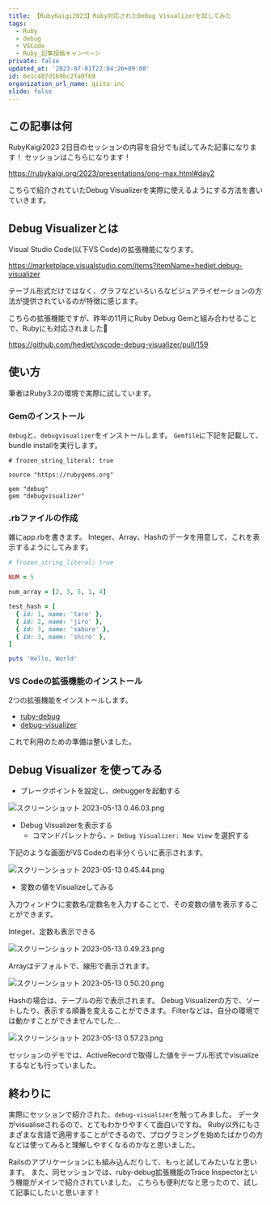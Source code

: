 ```yaml
---
title: 【RubyKaigi2023】Ruby対応されたDebug Visualizerを試してみた
tags:
  - Ruby
  - debug
  - VSCode
  - Ruby_記事投稿キャンペーン
private: false
updated_at: '2023-07-01T22:04:26+09:00'
id: 6e1c487d169bc2fa0f69
organization_url_name: qiita-inc
slide: false
---
```

## この記事は何

RubyKaigi2023 2日目のセッションの内容を自分でも試してみた記事になります！
セッションはこちらになります！

https://rubykaigi.org/2023/presentations/ono-max.html#day2

こちらで紹介されていたDebug Visualizerを実際に使えるようにする方法を書いていきます。

## Debug Visualizerとは

Visual Studio Code(以下VS Code)の拡張機能になります。

https://marketplace.visualstudio.com/items?itemName=hediet.debug-visualizer

テーブル形式だけではなく、グラフなどいろいろなビジュアライゼーションの方法が提供されているのが特徴に感じます。

こちらの拡張機能ですが、昨年の11月にRuby Debug Gemと組み合わせることで、Rubyにも対応されました:tada:

https://github.com/hediet/vscode-debug-visualizer/pull/159

## 使い方

筆者はRuby3.2の環境で実際に試しています。

### Gemのインストール

`debug`と、`debugvisualizer`をインストールします。
`Gemfile`に下記を記載して、bundle installを実行します。

```ruby:Gemfile
# frozen_string_literal: true

source "https://rubygems.org"

gem "debug"
gem "debugvisualizer"
```

### .rbファイルの作成

雑にapp.rbを書きます。
Integer、Array、Hashのデータを用意して、これを表示するようにしてみます。

```ruby:app.rb
# frozen_string_literal: true

NUM = 5

num_array = [2, 3, 5, 1, 4]

test_hash = [
  { id: 1, name: 'taro' },
  { id: 2, name: 'jiro' },
  { id: 3, name: 'saburo' },
  { id: 3, name: 'shiro' },
]

puts 'Hello, World'

```

### VS Codeの拡張機能のインストール

2つの拡張機能をインストールします。

- [ruby-debug](https://marketplace.visualstudio.com/items?itemName=castwide.ruby-debug)
- [debug-visualizer](https://marketplace.visualstudio.com/items?itemName=hediet.debug-visualizer)

これで利用のための準備は整いました。

## Debug Visualizer を使ってみる

- ブレークポイントを設定し、debuggerを起動する

![スクリーンショット 2023-05-13 0.46.03.png](https://qiita-image-store.s3.ap-northeast-1.amazonaws.com/0/166596/2182dc30-7f9e-18b9-5d4e-0fb38f248632.png)

- Debug Visualizerを表示する
  - コマンドパレットから、`> Debug Visualizer: New View` を選択する

下記のような画面がVS Codeの右半分くらいに表示されます。

![スクリーンショット 2023-05-13 0.45.44.png](https://qiita-image-store.s3.ap-northeast-1.amazonaws.com/0/166596/e8b599b3-dc5b-f122-10f2-902428f929c4.png)

- 変数の値をVisualizeしてみる

入力ウィンドウに変数名/定数名を入力することで、その変数の値を表示することができます。

Integer、定数も表示できる

![スクリーンショット 2023-05-13 0.49.23.png](https://qiita-image-store.s3.ap-northeast-1.amazonaws.com/0/166596/9194900a-aa2a-9e3f-b792-07275527c8b0.png)

Arrayはデフォルトで、線形で表示されます。

![スクリーンショット 2023-05-13 0.50.20.png](https://qiita-image-store.s3.ap-northeast-1.amazonaws.com/0/166596/6e999e22-c505-d3d5-758d-949834d98b5d.png)

Hashの場合は、テーブルの形で表示されます。
Debug Visualizerの方で、ソートしたり、表示する順番を変えることができます。
Filterなどは、自分の環境では動かすことができませんでした...

![スクリーンショット 2023-05-13 0.57.23.png](https://qiita-image-store.s3.ap-northeast-1.amazonaws.com/0/166596/20249e49-41e5-355a-a507-a32c747f132d.png)

セッションのデモでは、ActiveRecordで取得した値をテーブル形式でvisualizeするなども行っていました。

## 終わりに

実際にセッションで紹介された、`debug-visualizer`を触ってみました。
データがvisualiseされるので、とてもわかりやすくて面白いですね。
Ruby以外にもさまざまな言語で適用することができるので、プログラミングを始めたばかりの方などは使ってみると理解しやすくなるのかなと思いました。

Railsのアプリケーションにも組み込んだりして、もっと試してみたいなと思います。
また、同セッションでは、ruby-debug拡張機能のTrace Inspectorという機能がメインで紹介されていました。
こちらも便利だなと思ったので、試して記事にしたいと思います！
